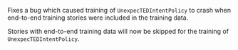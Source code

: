 Fixes a bug which caused training of `UnexpecTEDIntentPolicy` to crash when end-to-end training stories were included in the training data.

Stories with end-to-end training data will now be skipped for the training of `UnexpecTEDIntentPolicy`.
